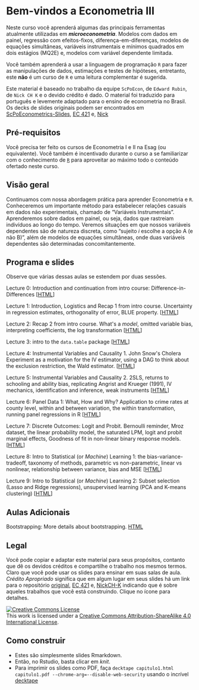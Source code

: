 # Bem-vindos a Econometria III

Neste curso você aprenderá algumas das principais ferramentas atualmente utilizadas em ***microeconometria***. Modelos com dados em painel, regressão com efeitos-fixos, diferença-em-diferenças, modelos de equações simultâneas, variáveis instrumentais e mínimos quadrados em dois estágios (MQ2E) e, modelos com variável dependente limitada.
 
Você também aprenderá a usar a linguagem de programação `R` para fazer as manipulações de dados, estimações e testes de hipóteses, entretanto, este **não** é um curso de `R` e uma leitura complementar é sugerida. 

Este material é baseado no trabalho da equipe `ScPoEcon`, de `Edward Rubin`, de `Nick CH K` e o devido crédito é dado. O material foi traduzido para português e levemente adaptado para o ensino de econometria no Brasil. Os decks de slides originais podem ser encontrados em [ScPoEconometrics-Slides](https://github.com/ScPoEcon/Advanced-Metrics-slides), [EC 421](https://github.com/edrubin/EC421S19) e, [Nick](https://github.com/NickCH-K/EconometricsSlides)


## Pré-requisitos

Você precisa ter feito os cursos de Econometria I e II na Esag (ou equivalente). Você também é incentivado durante o curso a se familiarizar com o conhecimento de [`R`](https://cran.r-project.org/) para aproveitar ao máximo todo o conteúdo ofertado neste curso.

## Visão geral

Continuamos com nossa abordagem prática para aprender Econometria e `R`. Conheceremos um importante método para estabelecer relações casuais em dados não experimentais, chamado de “Variáveis Instrumentais”. Aprenderemos sobre dados em painel, ou seja, dados que rastreiam indivíduos ao longo do tempo. Veremos situações em que nossos variáveis dependentes são de natureza discreta, como “sujeito *i* escolhe a opção A (e não B)”, além de modelos de equações simultâneas, onde duas variáveis dependentes são determinadas concomitantemente.


## Programa e slides

Observe que várias dessas aulas se estendem por duas sessões.


Lecture 0: Introduction and continuation from intro course: Difference-in-Differences  [[HTML](https://raw.githack.com/ScPoEcon/Advanced-Metrics-slides/master/lectures/00-DID/chapter_did.html)]

Lecture 1: Introduction, Logistics and Recap 1 from intro course. Uncertainty in regression estimates, orthogonality of error, BLUE property.  [[HTML](https://raw.githack.com/ScPoEcon/Advanced-Metrics-slides/master/lectures/01-recap/recap1.html)]

Lecture 2: Recap 2 from intro course. What's a *model*, omitted variable bias, interpreting coefficients, the log transformation [[HTML](https://raw.githack.com/ScPoEcon/Advanced-Metrics-slides/master/lectures/02-recap/recap2.html)]

Lecture 3: intro to the `data.table` package [[HTML](https://raw.githack.com/ScPoEcon/Advanced-Metrics-slides/master/lectures/03-datatable/03-datatable.html)]

Lecture 4: Instrumental Variables and Causality 1. John Snow's Cholera Experiment as a motivation for the IV estimator, using a DAG to think about the exclusion restriction, the Wald estimator. [[HTML](https://raw.githack.com/ScPoEcon/Advanced-Metrics-slides/master/lectures/04-IV/04-IV.html)]

Lecture 5: Instrumental Variables and Causality 2. 2SLS, returns to schooling and ability bias, replicating Angrist and Krueger (1991), IV mechanics, identification and inference, weak instruments [[HTML](https://raw.githack.com/ScPoEcon/Advanced-Metrics-slides/master/lectures/05-IV2/05-IV2.html)]

Lecture 6: Panel Data 1: What, How and Why? Application to crime rates at county level, within and between variation, the within transformation, running panel regressions in R [[HTML](https://raw.githack.com/ScPoEcon/Advanced-Metrics-slides/master/lectures/06-panel/06-panel.html)]

Lecture 7: Discrete Outcomes: Logit and Probit. Bernoulli reminder, Mroz dataset, the linear probability model, the saturated LPM, logit and probit marginal effects, Goodness of fit in non-linear binary response models. [[HTML](https://raw.githack.com/ScPoEcon/Advanced-Metrics-slides/master/lectures/07-probit/07-probit.html)]

Lecture 8: Intro to Statistical (or *Machine*) Learning 1: the bias-variance-tradeoff, taxonomy of methods, parametric vs non-parametric, linear vs nonlinear, relationship between variance, bias and MSE [[HTML](https://raw.githack.com/ScPoEcon/Advanced-Metrics-slides/master/lectures/08-learning/08-learning.html)]

Lecture 9: Intro to Statistical (or *Machine*) Learning 2: Subset selection (Lasso and Ridge regressions), unsupervised learning (PCA and K-means clustering) [[HTML](https://raw.githack.com/ScPoEcon/Advanced-Metrics-slides/master/lectures/09-unsupervised/09-unsupervised.html)]

## Aulas Adicionais

Bootstrapping: More details about bootstrapping. [HTML](https://raw.githack.com/rfbressan/econometria_slides/master/chapter_bootstrap/boostrap.html)


## Legal

Você pode copiar e adaptar este material para seus propósitos, contanto que dê os devidos créditos e compartilhe o trabalho nos mesmos termos. Claro que você pode usar os slides para ensinar em suas salas de aula. *Crédito Apropriado* significa que em algum lugar em seus slides há um link para o repositório [original](https://github.com/ScPoEcon/Advanced-Metrics-slides), [EC 421](https://github.com/edrubin/EC421S19) e, [NickCH-K](https://github.com/NickCH-K/EconometricsSlides) indicando que é sobre aqueles trabalhos que você está construindo. Clique no ícone para detalhes.

<a rel="license" href="http://creativecommons.org/licenses/by-sa/4.0/"><img alt="Creative Commons License" style="border-width:0" src="https://i.creativecommons.org/l/by-sa/4.0/88x31.png" /></a><br />This work is licensed under a <a rel="license" href="http://creativecommons.org/licenses/by-sa/4.0/">Creative Commons Attribution-ShareAlike 4.0 International License</a>.

## Como construir

* Estes são simplesmente slides Rmarkdown.
* Então, no Rstudio, basta clicar em *knit*.
* Para imprimir os slides como PDF, faça
```decktape capitulo1.html capitulo1.pdf --chrome-arg=--disable-web-security```
usando o incrível [decktape](https://github.com/astefanutti/decktape)
